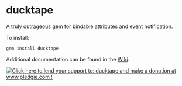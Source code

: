 # ducktape

A [truly outrageous](http://youtu.be/dSPb56-_I98) gem for bindable attributes and event notification.

To install:

```
gem install ducktape
```

Additional documentation can be found in the [Wiki](https://github.com/SilverPhoenix99/ducktape/wiki).

<a href='http://www.pledgie.com/campaigns/18955'><img alt='Click here to lend your support to: ducktape and make a donation at www.pledgie.com !' src='http://www.pledgie.com/campaigns/18955.png?skin_name=chrome' border='0' /></a>